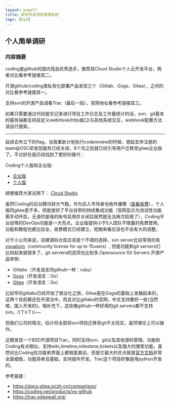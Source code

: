 ```yaml
---
layout: pagelt
title: 软件开发项目管理系统
tags: [byd]
---
```

## 个人简单调研

### 内容摘要

coding是github的国内竞品优秀选手，推荐其Cloud Studio个人云开发平台，两者对比看参考链接其二。

开源github/coding类私有化部署产品发现三个（Gitlab、Gogs、Gitea），之间的对比看参考链接其一。

支持svn的开源产品请看Trac（最后一段），官网地址看参考链接其三。

如果只需要通过代码提交记录进行项目工作日志及工作量统计的话，svn、git基本的服务端都支持自定义webHook(http接口)与其他系统交互，webhook配置方法请自行搜索。

---

延续去年立下的flag，当我重新计划执行codereview的时候，想起去年注册的team@OSC却发现服务已经关闭，9个月之前就已经引导用户迁移至gitee企业版了。不过好在我已经找到了更好的替代：

Coding个人版和企业版: 
- [企业版](edv.coding.net)
- [个人版](dev.tencent.com)

顺便推荐大家试用下：
[Cloud Studio](https://coding.net/products/cloudstudio)

虽然Coding的后台腾讯财大气粗，作为后入市场者也格外慷慨（[查看收费](https://coding.net/pricing)），个人版同gitee差不多，但是提供了平台自带的持续集成功能（官网显示为测试性功能需手动开启，无语的是我的账号启用并关闭后居然就无法再次启用了），Coding平台自带的DevOps功能是一大亮点。企业版提供小于5人团队不限量的免费使用，功能和教程也都比较全，收费模式已经建立，短期来看应该也不会有大的调整。

对于小公司来说，自建源码仓库应该是个不错的选择，svn server比较常用的有[visualsvn](https://www.visualsvn.com/)（community license for up to 15users）, 但是功能和git servers们比较起来就弱多了，git servers的选项也比较多,Opensource Git Servers 开源产品举例: 
- Gitlabs（开发语言同github一样：ruby）
- [Gogs](https://gogs.io/)（开发语言：Go）
- [Gitea](https://gitea.io)（开发语言：Go）

比较早的gitlabs已经开始了商业化之旅，Gitea是在Gogs的基础上发展起来的，这两个目前都还在开源当中，而且对比gitlabs的官网，中文支持要好一些(当然喽，国人开发的)。哦补充下，这些像github一样好用的git servers都不支持svn。/(ㄒoㄒ)/~~

但我们公司的情况，估计将全部将svn项目迁移至git不太现实，虽然理论上可以操作。

近期发现一个BSD开源项目Trac，同时支持svn、git以及其他源码管理，功能和Coding有点相似，支持wiki,timeline,milestone,tickets以及强大的搜索功能，虽然对比Coding在功能和界面上都相差甚远，但是它最大的优点就是[官方文档](https://trac.edgewall.org/)非常全面细致，功能简单且基础，支持插件开发。Trac这个项目好像是用python开发的。

参考链接：
- <https://docs.gitea.io/zh-cn/comparison/>
- <https://coding.net/products/vs-github>
- <https://trac.edgewall.org/>
